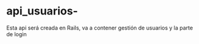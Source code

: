 # api_usuarios-
Esta api será creada en Rails, va a contener gestión de usuarios y la parte de login
